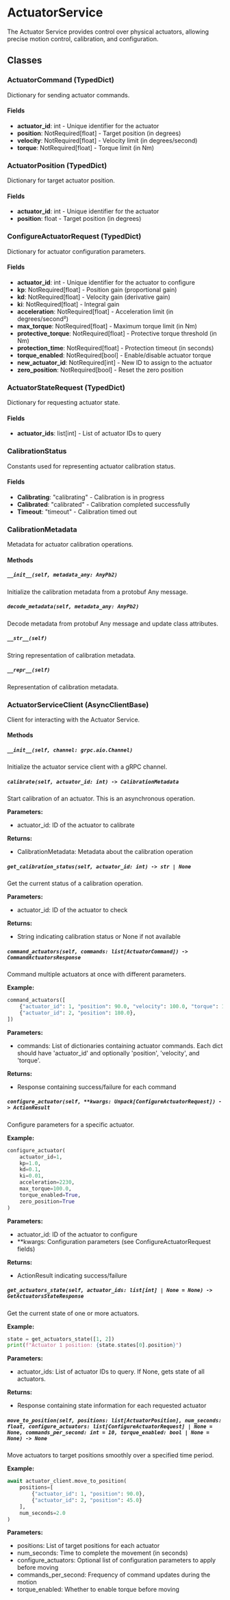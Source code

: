 # ActuatorService

The Actuator Service provides control over physical actuators, allowing precise motion control, calibration, and configuration.

## Classes

### ActuatorCommand (TypedDict)

Dictionary for sending actuator commands.

#### Fields

- **actuator_id**: int - Unique identifier for the actuator
- **position**: NotRequired[float] - Target position (in degrees)
- **velocity**: NotRequired[float] - Velocity limit (in degrees/second)
- **torque**: NotRequired[float] - Torque limit (in Nm)

### ActuatorPosition (TypedDict)

Dictionary for target actuator position.

#### Fields

- **actuator_id**: int - Unique identifier for the actuator
- **position**: float - Target position (in degrees)

### ConfigureActuatorRequest (TypedDict)

Dictionary for actuator configuration parameters.

#### Fields

- **actuator_id**: int - Unique identifier for the actuator to configure
- **kp**: NotRequired[float] - Position gain (proportional gain)
- **kd**: NotRequired[float] - Velocity gain (derivative gain)
- **ki**: NotRequired[float] - Integral gain
- **acceleration**: NotRequired[float] - Acceleration limit (in degrees/second²)
- **max_torque**: NotRequired[float] - Maximum torque limit (in Nm)
- **protective_torque**: NotRequired[float] - Protective torque threshold (in Nm)
- **protection_time**: NotRequired[float] - Protection timeout (in seconds)
- **torque_enabled**: NotRequired[bool] - Enable/disable actuator torque
- **new_actuator_id**: NotRequired[int] - New ID to assign to the actuator
- **zero_position**: NotRequired[bool] - Reset the zero position

### ActuatorStateRequest (TypedDict)

Dictionary for requesting actuator state.

#### Fields

- **actuator_ids**: list[int] - List of actuator IDs to query

### CalibrationStatus

Constants used for representing actuator calibration status.

#### Fields

- **Calibrating**: "calibrating" - Calibration is in progress
- **Calibrated**: "calibrated" - Calibration completed successfully
- **Timeout**: "timeout" - Calibration timed out

### CalibrationMetadata

Metadata for actuator calibration operations.

#### Methods

##### `__init__(self, metadata_any: AnyPb2)`

Initialize the calibration metadata from a protobuf Any message.

##### `decode_metadata(self, metadata_any: AnyPb2)`

Decode metadata from protobuf Any message and update class attributes.

##### `__str__(self)`

String representation of calibration metadata.

##### `__repr__(self)`

Representation of calibration metadata.

### ActuatorServiceClient (AsyncClientBase)

Client for interacting with the Actuator Service.

#### Methods

##### `__init__(self, channel: grpc.aio.Channel)`

Initialize the actuator service client with a gRPC channel.

##### `calibrate(self, actuator_id: int) -> CalibrationMetadata`

Start calibration of an actuator. This is an asynchronous operation.

**Parameters:**
- actuator_id: ID of the actuator to calibrate

**Returns:**
- CalibrationMetadata: Metadata about the calibration operation

##### `get_calibration_status(self, actuator_id: int) -> str | None`

Get the current status of a calibration operation.

**Parameters:**
- actuator_id: ID of the actuator to check

**Returns:**
- String indicating calibration status or None if not available

##### `command_actuators(self, commands: list[ActuatorCommand]) -> CommandActuatorsResponse`

Command multiple actuators at once with different parameters.

**Example:**
```python
command_actuators([
    {"actuator_id": 1, "position": 90.0, "velocity": 100.0, "torque": 1.0},
    {"actuator_id": 2, "position": 180.0},
])
```

**Parameters:**
- commands: List of dictionaries containing actuator commands.
  Each dict should have 'actuator_id' and optionally 'position',
  'velocity', and 'torque'.

**Returns:**
- Response containing success/failure for each command

##### `configure_actuator(self, **kwargs: Unpack[ConfigureActuatorRequest]) -> ActionResult`

Configure parameters for a specific actuator.

**Example:**
```python
configure_actuator(
    actuator_id=1,
    kp=1.0,
    kd=0.1,
    ki=0.01,
    acceleration=2230,
    max_torque=100.0,
    torque_enabled=True,
    zero_position=True
)
```

**Parameters:**
- actuator_id: ID of the actuator to configure
- **kwargs: Configuration parameters (see ConfigureActuatorRequest fields)

**Returns:**
- ActionResult indicating success/failure

##### `get_actuators_state(self, actuator_ids: list[int] | None = None) -> GetActuatorsStateResponse`

Get the current state of one or more actuators.

**Example:**
```python
state = get_actuators_state([1, 2])
print(f"Actuator 1 position: {state.states[0].position}")
```

**Parameters:**
- actuator_ids: List of actuator IDs to query. If None, gets state of all actuators.

**Returns:**
- Response containing state information for each requested actuator

##### `move_to_position(self, positions: list[ActuatorPosition], num_seconds: float, configure_actuators: list[ConfigureActuatorRequest] | None = None, commands_per_second: int = 10, torque_enabled: bool | None = None) -> None`

Move actuators to target positions smoothly over a specified time period.

**Example:**
```python
await actuator_client.move_to_position(
    positions=[
        {"actuator_id": 1, "position": 90.0},
        {"actuator_id": 2, "position": 45.0}
    ],
    num_seconds=2.0
)
```

**Parameters:**
- positions: List of target positions for each actuator
- num_seconds: Time to complete the movement (in seconds)
- configure_actuators: Optional list of configuration parameters to apply before moving
- commands_per_second: Frequency of command updates during the motion
- torque_enabled: Whether to enable torque before moving
